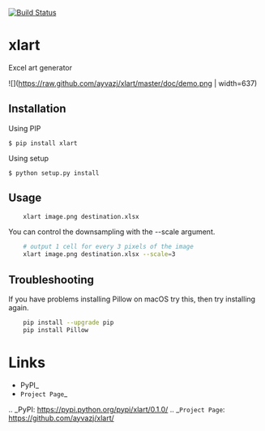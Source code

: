 
[![Build Status](https://travis-ci.org/ayvaz/xlart.svg?branch=master)](https://travis-ci.org/ayvazj/xlart)

xlart
=====

Excel art generator

![](https://raw.github.com/ayvazj/xlart/master/doc/demo.png | width=637)


Installation
------------

Using PIP

    $ pip install xlart

Using setup

    $ python setup.py install


Usage
-----


```bash
    xlart image.png destination.xlsx
```

You can control the downsampling with the --scale argument. 

```bash
    # output 1 cell for every 3 pixels of the image
    xlart image.png destination.xlsx --scale=3
```

Troubleshooting
---------------

If you have problems installing Pillow on macOS try this, then try
installing again.

```bash
    pip install --upgrade pip
    pip install Pillow
```

Links
=====
* PyPI_
* `Project Page`_

.. _PyPI: https://pypi.python.org/pypi/xlart/0.1.0/
.. _`Project Page`: https://github.com/ayvazj/xlart/
